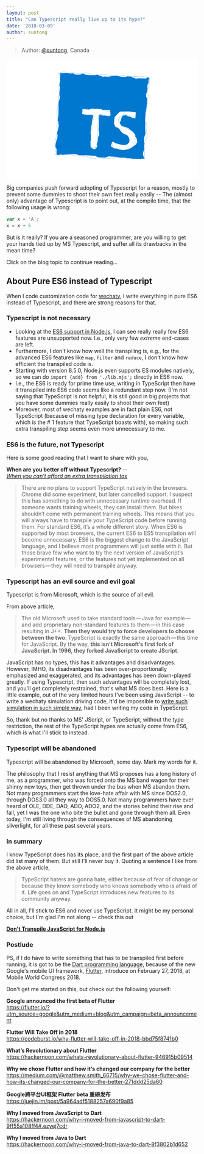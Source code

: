 ```yaml
---
layout: post
title: "Can Typescript really live up to its hype?"
date: '2018-03-09'
author: suntong
---
```


> Author: [@suntong](https://github.com/suntong), Canada

![TypeScript](/download/2018/typescript-logo.png)

Big companies push forward adopting of Typescript for a reason, mostly to prevent some dummies to shoot their own feet really easily -- The (almost only) advantage of Typescript is to point out, at the compile time, that the following usage is wrong:

```javascript
var x = 'A';
x = x + 5
```

But is it really? If you are a seasoned programmer, are you willing to get your hands tied up by MS Typescript, and suffer all its drawbacks in the mean time? 

Click on the blog topic to continue reading...

<!--more-->

## About Pure ES6 instead of Typescript

When I code customization code for [wechaty](https://github.com/Chatie/wechaty/), I write everything in pure ES6 instead of Typescript, and there are strong reasons for that.

### Typescript is not necessary

- Looking at the [ES6 support in Node.js](http://node.green/), I can see really really few ES6 features are unsupported now. I.e., only very few _extreme_ end-cases are left. 
- Furthermore, I don't know how well the transpiling is, e.g., for the advanced ES6 features like `map`, `filter` and `reduce`, I don't know how efficient the transpiled code is.
- Starting with version 8.5.0, Node.js even supports ES modules natively, so we can do `import {add} from './lib.mjs';` directly in ES6 now.
- I.e., the ES6 is ready for prime time use, writing in TypeScript then have it transpiled into ES6 code seems like a redundant step now. (I'm not saying that TypeScript is not helpful, it is still good in big projects that you have some dummies really easily to shoot their own feet)
- Moreover, most of wechaty examples are in fact plain ES6, not TypeScript (because of missing type declaration for every variable, which is the # 1 feature that TypeScript boasts with), so making such extra transpiling step seems even more unnecessary to me.

### ES6 is the future, not Typescript

Here is some good reading that I want to share with you, 

**When are you better off without Typescript?** --   
[_When you can’t afford an extra transpilation tax_](https://medium.freecodecamp.org/when-should-i-use-typescript-311cb5fe801b)

> There are no plans to support TypeScript natively in the browsers. Chrome did some experiment, but later cancelled support. I suspect this has something to do with unnecessary runtime overhead.
If someone wants training wheels, they can install them. But bikes shouldn’t come with permanent training wheels. This means that you will always have to transpile your TypeScript code before running them.
> For standard ES6, it’s a whole different story. When ES6 is supported by most browsers, the current ES6 to ES5 transpilation will become unnecessary.
> ES6 is the biggest change to the JavaScript language, and I believe most programmers will just settle with it. But those brave few who want to try the next version of JavaScript’s experimental features, or the features not yet implemented on all browsers — they will need to transpile anyway.

### Typescript has an evil source and evil goal

Typescript is from Microsoft, which is the source of all evil.

From above article,

> The old Microsoft used to take standard tools — Java for example — and add proprietary non-standard features to them — in this case resulting in J++. **Then they would try to force developers to choose between the two**.
> TypeScript is exactly the same approach — this time for JavaScript. By the way, **this isn’t Microsoft’s first fork of JavaScript. In 1996, they forked JavaScript to create JScript**.

JavaScript has no types, this has it advantages and disadvantages. However, IMHO, its disadvantages has been over-proportionally emphasized and exaggerated, and its advantages has been down-played greatly. If using Typescript, then such advantages will be completely lost, and you'll get completely restrained, that's what MS does best. Here is a little example, out of the very limited hours I've been using JavaScript -- to write a wechaty simulation driving code, it'd be impossible to [write such simulation in such simple way](https://github.com/Chatie/wechaty/issues/1095#issuecomment-366595388), had I been writing my code in TypeScript.

So, thank but no thanks to MS' JScript, or TypeScript, without the type restriction, the rest of the TypeScript hypes are actually come from ES6, which is what I'll stick to instead. 

### Typescript will be abandoned

Typescript will be abandoned by Microsoft, some day. Mark my words for it. 

The philosophy that I resist anything that MS proposes has a long history of me, as a programmer, who was forced onto the MS band wagon for their shinny new toys, then get thrown under the bus when MS abandon them. Not many programmers start the love-hate affair with MS since DOS2.0, through DOS3.0 all they way to DOS5.0. Not many programmers have ever heard of OLE, DDE, DAO, ADO, ADO2, and the stories behind their rise and fall, yet I was the one who bite the bullet and gone through them all. Even today, I'm still living through the consequences of MS abandoning silverlight, for all these past several years. 

### In summary

I know TypeScript does has its place, and the first part of the above article did list many of them. But still I'll never buy it. Quoting a sentence I like from the above article,

> TypeScript haters are gonna hate, either because of fear of change or because they know somebody who knows somebody who is afraid of it. Life goes on and TypeScript introduces new features to its community anyway.

All in all, I'll stick to ES6 and never use TypeScript. It might be my personal choice, but I'm glad I'm not along -- check this out

[**Don't Transpile JavaScript for Node.js**](http://vancelucas.com/blog/dont-transpile-javascript-for-node-js/)

### Postlude

PS, if I do have to write something that has to be transpiled first before running, it is got to be the [Dart programming language](https://en.wikipedia.org/wiki/Dart_(programming_language)), because of the new Google's mobile UI framework, [Flutter](https://flutter.io/?utm_source=google&utm_medium=blog&utm_campaign=beta_announcement), introduce on February 27, 2018, at Mobile World Congress 2018.

Don't get me started on this, but check out the following yourself:

**Google announced the first beta of Flutter**  
https://flutter.io/?utm_source=google&utm_medium=blog&utm_campaign=beta_announcement

**Flutter Will Take Off in 2018**  
https://codeburst.io/why-flutter-will-take-off-in-2018-bbd75f8741b0


**What’s Revolutionary about Flutter**  
https://hackernoon.com/whats-revolutionary-about-flutter-946915b09514

**Why we chose Flutter and how it’s changed our company for the better**  
https://medium.com/@matthew.smith_66715/why-we-chose-flutter-and-how-its-changed-our-company-for-the-better-271ddd25da60

**Google跨平台UI框架 Flutter beta 重磅发布**  
https://juejin.im/post/5a964adf5188257a690f9a85

**Why I moved from JavaScript to Dart**  
https://hackernoon.com/why-i-moved-from-javascript-to-dart-9ff55a108ff4#.ezyej7cdr

**Why I moved from Java to Dart**  
https://hackernoon.com/why-i-moved-from-java-to-dart-8f3802b1d652


